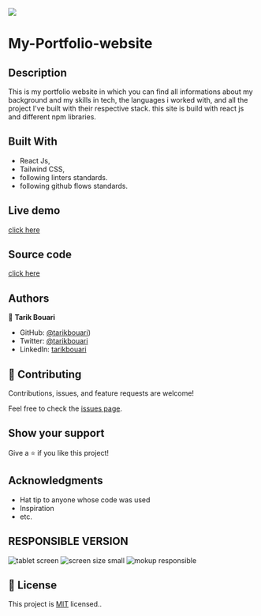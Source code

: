 
![](https://img.shields.io/badge/Microverse-blueviolet)

# My-Portfolio-website

## Description

This is my portfolio website in which you can find all informations about my background and my skills in tech, the languages i worked with, and all the project I've built with their respective stack. this site is build with react js and different npm libraries.


## Built With

- React Js,
- Tailwind CSS, 
- following linters standards.
- following github flows standards.

## Live demo 
[click here](https://tarikbouari.github.io/dev/)

## Source code 
[click here](https://github.com/tarikbouari/dev)
## Authors

👤 **Tarik Bouari**

- GitHub: [@tarikbouari](https://github.com/tarikbouari))
- Twitter: [@tarikbouari](https://twitter.com/TarikBouari)
- LinkedIn: [tarikbouari](https://www.linkedin.com/in/tarik-bouari-44b7191a6/)




## 🤝 Contributing

Contributions, issues, and feature requests are welcome!

Feel free to check the [issues page](../../issues/).

## Show your support

Give a ⭐️ if you like this project!

## Acknowledgments

- Hat tip to anyone whose code was used
- Inspiration
- etc.

## RESPONSIBLE VERSION 
![tablet screen](https://user-images.githubusercontent.com/104431739/184697418-8c782150-6405-4b94-8807-9f3f956de23d.PNG)
![screen size small](https://user-images.githubusercontent.com/104431739/184698856-cc09519c-8544-4539-935a-6dde67559016.PNG)
![mokup responsible](https://user-images.githubusercontent.com/104431739/184699974-615ef875-1004-4e67-9533-4db590826e22.PNG)




## 📝 License

This project is [MIT](./MIT.md) licensed..
